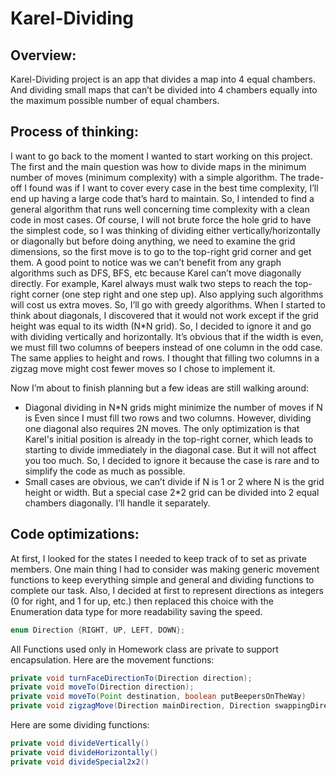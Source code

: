 # Karel-Dividing
## Overview: 
Karel-Dividing project is an app that divides a map into 4 equal chambers. And dividing small maps that can’t be divided into 4 chambers equally into the maximum possible number of equal chambers.

## Process of thinking:
I want to go back to the moment I wanted to start working on this project. The first and the
main question was how to divide maps in the minimum number of moves (minimum
complexity) with a simple algorithm. The trade-off I found was if I want to cover every case in
the best time complexity, I’ll end up having a large code that’s hard to maintain. So, I intended
to find a general algorithm that runs well concerning time complexity with a clean
code in most cases.
Of course, I will not brute force the hole grid to have the simplest code, so I was thinking of dividing either vertically/horizontally or diagonally but before doing anything, we need to examine the grid dimensions, so the first move is to go to the top-right grid corner and get them. 
A good point to notice was we can’t benefit from any graph algorithms such as DFS, BFS, etc because Karel can’t move diagonally directly. For example, Karel always must walk two steps to reach the top-right corner (one step right and one step up). Also applying such algorithms will cost us extra moves. So, I’ll go with greedy algorithms.
When I started to think about diagonals, I discovered that it would not work except if the grid height was equal to its width (N*N grid). So, I decided to ignore it and go with dividing vertically and horizontally. It’s obvious that if the width is even, we must fill two columns of beepers instead of one column in the odd case. The same applies to height and rows. I thought that filling two columns in a zigzag move might cost fewer moves so I chose to implement it. 

Now I’m about to finish planning but a few ideas are still walking around:
-   Diagonal dividing in N*N grids might minimize the number of moves if N is Even since I must fill two rows and two columns. However, dividing one diagonal also requires 2N moves. The only optimization is that Karel's initial position is already in the top-right corner, which leads to starting to divide immediately in the diagonal case. But it will not affect you too much. So, I decided to ignore it because the case is rare and to simplify the code as much as possible.
 - Small cases are obvious, we can’t divide if N is 1 or 2 where N is the grid height or width. But a special case 2*2 grid can be divided into 2 equal chambers diagonally. I’ll handle it separately.

## Code optimizations:
At first, I looked for the states I needed to keep track of to set as private members. One main thing I had to consider was making generic movement functions to keep everything simple and general and dividing functions to complete our task. Also, I decided at first to represent directions as integers (0 for right, and 1 for up, etc.) then replaced this choice with the Enumeration data type for more readability saving the speed.
```java
enum Direction {RIGHT, UP, LEFT, DOWN};
```

All Functions used only in Homework class are private to support encapsulation.
Here are the movement functions:
```java
private void turnFaceDirectionTo(Direction direction);
private void moveTo(Direction direction);
private void moveTo(Point destination, boolean putBeepersOnTheWay)
private void zigzagMove(Direction mainDirection, Direction swappingDirection)
```

Here are some dividing functions:
```java
private void divideVertically()
private void divideHorizontally()
private void divideSpecial2x2()
```
